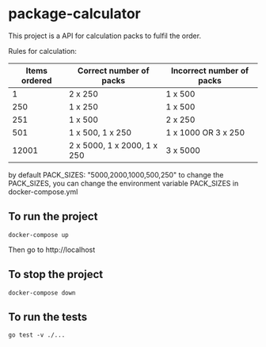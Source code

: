 # package-calculator

This project is a API for calculation packs to fulfil the order.

Rules for calculation:

| Items ordered | Correct number of packs                | Incorrect number of packs |
| ------------- | -------------------------------------- | ------------------------- |
| 1             | 2 x 250                                | 1 x 500                   |
| 250           | 1 x 250                                | 1 x 500                   |
| 251           | 1 x 500                                | 2 x 250                   |
| 501           | 1 x 500, 1 x 250                       | 1 x 1000 OR 3 x 250       |
| 12001         | 2 x 5000, 1 x 2000, 1 x 250            | 3 x 5000                  |

by default PACK_SIZES: "5000,2000,1000,500,250"
to change the PACK_SIZES, you can change the environment variable PACK_SIZES in docker-compose.yml

## To run the project

```docker-compose up```

Then go to http://localhost

## To stop the project

```docker-compose down```

## To run the tests

```go test -v ./...```
